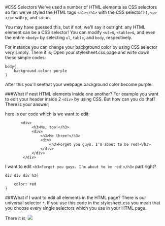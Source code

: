 #CSS Selectors
We've used a number of HTML elements as CSS selectors so far: we've styled the HTML tags `<h1></h1>` with the CSS selector `h1`, `<p></p>` with `p`, and so on.

You may have guessed this, but if not, we'll say it outright: any HTML element can be a CSS selector! You can modify `<ul>`s, `<table>`s, and even the entire `<body>` by selecting `ul`, `table`, and `body`, respectively.

For instance you can change your background color by using CSS selector very simply. There it is;
Open your stylesheet.css page and wirte down these simple codes:

    body{
    	background-color: purple
    }

After this you'll seethat your webpage background color become purple.

###What if nest HTML elements inside one another?
For example you want to edit your header inside 2 `<div>` by using CSS. But how can you do that? There is your answer;

here is our code which is we want to edit:
    
    	   <div>
    			<h3>Me, too!</h3>
    			<div>
    				<h3>Me three!</h3>
    				<div>
    					<h3>Forget you guys. I'm about to be red!</h3>
    				</div>
    			</div>
    		</div>
    
I want to edit  `<h3>Forget you guys. I'm about to be red!</h3>` part right?

    div div div h3{
    
    	color: red
    }
###What if I want to edit all elements in the HTML page?
There is our universal selector `*`. If you use this code in the stylesheet.css you mean that you choose every single selectors which you use in your HTML page.
 
There it is; <img src="blob:https%3A//drive.google.com/9f7b84e5-9c13-4d14-9a30-888eebf13fca"/>